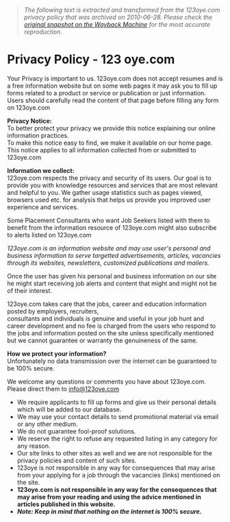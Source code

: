 > *The following text is extracted and transformed from the 123oye.com privacy policy that was archived on 2010-06-28. Please check the [original snapshot on the Wayback Machine](https://web.archive.org/web/20100628184411id_/http%3A//www.123oye.com/privacy_policy.htm) for the most accurate reproduction.*

# Privacy Policy - 123 oye.com

Your Privacy is important to us. 123oye.com does not accept resumes and is a free information website but on some web pages it may ask you to fill up forms related to a product or service or publication or just information. Users should carefully read the content of that page before filling any form on 123oye.com

**Privacy Notice:**  
To better protect your privacy we provide this notice explaining our online information practices.  
To make this notice easy to find, we make it available on our home page. This notice applies to all information collected from or submitted to 123oye.com

**Information we collect:**  
123oye.com respects the privacy and security of its users. Our goal is to provide you with knowledge resources and services that are most relevant and helpful to you. We gather usage statistics such as pages viewed, browsers used etc. for analysis that helps us provide you improved user experience and services.

Some Placement Consultants who want Job Seekers listed with them to benefit from the information resource of 123oye.com might also subscribe to alerts listed on 123oye.com 

_123oye.com is an information website and may use user's personal and business information to serve targetted advertisements, articles, vacancies through its websites, newsletters, customized publications and mailers._

Once the user has given his personal and business information on our site he might start receiving job alerts and content that might and might not be of their interest.

123oye.com takes care that the jobs, career and education information posted by employers, recruiters,   
consultants and individuals is genuine and useful in your job hunt and career development and no fee is charged from the users who respond to the jobs and information posted on the site unless specifically mentioned but we cannot guarantee or warranty the genuineness of the same.

**How we protect your information?**  
Unfortunately no data transmission over the internet can be guaranteed to be 100% secure.

We welcome any questions or comments you have about 123oye.com. Please direct them to info@123oye.com

  * We require applicants to fill up forms and give us their personal details which will be added to our database.
  * We may use your contact details to send promotional material via email or any other medium. 
  * We do not guarantee fool-proof solutions.
  * We reserve the right to refuse any requested listing in any category for any reason.
  * Our site links to other sites as well and we are not responsible for the privacy policies and content of such sites.
  * 123oye is not responsible in any way for consequences that may arise from your applying for a job through the vacancies (links) mentioned on the site.
  * **123oye.com is not responsible in any way for the consequences that may arise from your reading and using the advice mentioned in articles published in this website.**
  * _**Note: Keep in mind that nothing on the internet is 100% secure.**_


